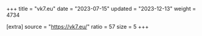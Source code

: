 +++
title = "vk7.eu"
date = "2023-07-15"
updated = "2023-12-13"
weight = 4734

[extra]
source = "https://vk7.eu/"
ratio = 57
size = 5
+++
